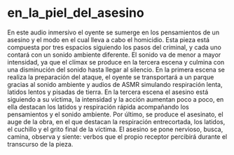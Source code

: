 # en_la_piel_del_asesino
En este audio inmersivo el oyente se sumerge en los pensamientos de un asesino y el modo en el cual lleva a cabo el homicidio. Esta pieza está compuesta por tres espacios siguiendo los pasos del criminal, y cada uno contará con un sonido ambiente diferente. El sonido va de menor a mayor intensidad, ya que el clímax se produce en la tercera escena y culmina con una disminución del sonido hasta llegar al silencio. En la primera escena se realiza la preparación del ataque, el oyente se transportará a un parque gracias al sonido ambiente y audios de ASMR simulando respiración lenta, latidos lentos y pisadas de tierra. En la tercera escena el asesino está siguiendo a su víctima, la intensidad y la acción aumentan poco a poco, en ella destacan los latidos y respiración rápida acompañando los pensamientos y el sonido ambiente. Por último, se produce el asesinato, el auge de la obra, en el que destacan la respiración entrecortada, los latidos, el cuchillo y el grito final de la víctima. El asesino se pone nervioso, busca, camina, observa y siente: verbos que el propio receptor percibirá durante el transcurso de la pieza.
